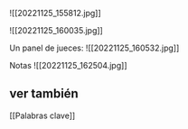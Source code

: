 ![[20221125_155812.jpg]]


![[20221125_160035.jpg]]

Un panel de jueces:
![[20221125_160532.jpg]]

Notas
![[20221125_162504.jpg]]

## ver también 
[[Palabras clave]]
